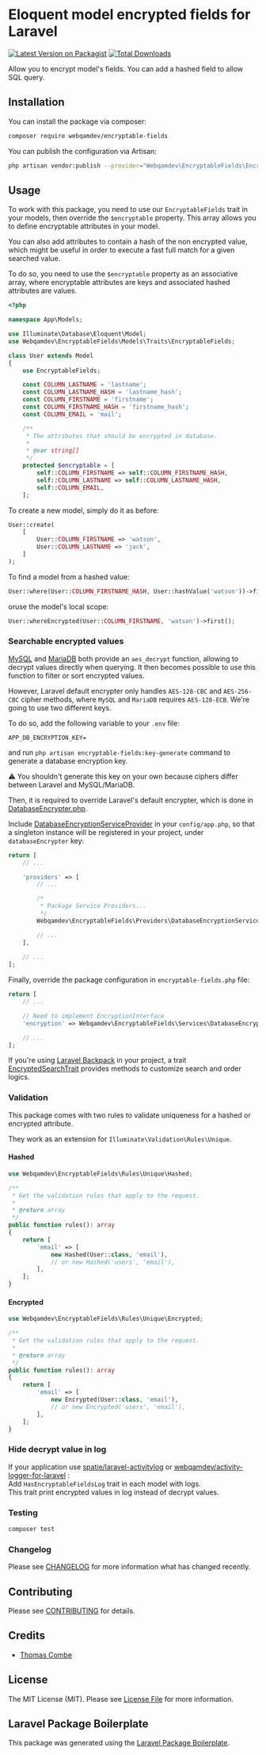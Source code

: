 # Eloquent model encrypted fields for Laravel

[![Latest Version on Packagist](https://img.shields.io/packagist/v/webqamdev/encryptable-fields.svg?style=flat-square)](https://packagist.org/packages/webqamdev/encryptable-fields)
[![Total Downloads](https://img.shields.io/packagist/dt/webqamdev/encryptable-fields.svg?style=flat-square)](https://packagist.org/packages/webqamdev/encryptable-fields)

Allow you to encrypt model's fields. You can add a hashed field to allow SQL query.
## Installation

You can install the package via composer:

```bash
composer require webqamdev/encryptable-fields
```

You can publish the configuration via Artisan:
```bash
php artisan vendor:publish --provider="Webqamdev\EncryptableFields\EncryptableFieldsServiceProvider"
```

## Usage

To work with this package, you need to use our `EncryptableFields` trait in your models, then override
the `$encryptable` property. This array allows you to define encryptable attributes in your model.

You can also add attributes to contain a hash of the non encrypted value, which might be useful in order to execute a
fast full match for a given searched value.

To do so, you need to use the `$encryptable` property as an associative array, where encryptable attributes are keys and
associated hashed attributes are values.

```php
<?php

namespace App\Models;

use Illuminate\Database\Eloquent\Model;
use Webqamdev\EncryptableFields\Models\Traits\EncryptableFields;

class User extends Model
{
    use EncryptableFields;

    const COLUMN_LASTNAME = 'lastname';
    const COLUMN_LASTNAME_HASH = 'lastname_hash';
    const COLUMN_FIRSTNAME = 'firstname';
    const COLUMN_FIRSTNAME_HASH = 'firstname_hash';
    const COLUMN_EMAIL = 'mail';

    /**
     * The attributes that should be encrypted in database.
     * 
     * @var string[] 
     */
    protected $encryptable = [
        self::COLUMN_FIRSTNAME => self::COLUMN_FIRSTNAME_HASH,
        self::COLUMN_LASTNAME => self::COLUMN_LASTNAME_HASH,
        self::COLUMN_EMAIL,
    ];
```

To create a new model, simply do it as before:
```php
User::create(
    [
        User::COLUMN_FIRSTNAME => 'watson',
        User::COLUMN_LASTNAME => 'jack',
    ]
);
```

To find a model from a hashed value:
```php
User::where(User::COLUMN_FIRSTNAME_HASH, User::hashValue('watson'))->first();
```

oruse the model's local scope:

```php
User::whereEncrypted(User::COLUMN_FIRSTNAME, 'watson')->first();
```

### Searchable encrypted values

[MySQL](https://dev.mysql.com/doc/refman/8.0/en/encryption-functions.html#function_aes-decrypt)
and [MariaDB](https://mariadb.com/kb/en/aes_decrypt/) both provide an `aes_decrypt` function, allowing to decrypt values
directly when querying. It then becomes possible to use this function to filter or sort encrypted values.

However, Laravel default encrypter only handles `AES-128-CBC` and `AES-256-CBC` cipher methods, where `MySQL`
and `MariaDB` requires `AES-128-ECB`. We're going to use two different keys.

To do so, add the following variable to your `.env` file:

```
APP_DB_ENCRYPTION_KEY=
```

and run `php artisan encryptable-fields:key-generate` command to generate a database encryption key.

⚠️ You shouldn't generate this key on your own because ciphers differ between Laravel and MySQL/MariaDB.

Then, it is required to override Laravel's default encrypter, which is done
in [DatabaseEncrypter.php](./src/Encryption/DatabaseEncrypter.php).

Include [DatabaseEncryptionServiceProvider](./src/Providers/DatabaseEncryptionServiceProvider.php) in
your `config/app.php`, so that a singleton instance will be registered in your project, under `databaseEncrypter` key:

```php
return [
    // ...

    'providers' => [
        // ...

        /*
         * Package Service Providers...
         */
        Webqamdev\EncryptableFields\Providers\DatabaseEncryptionServiceProvider::class,

        // ...
    ],
    
    // ...
];
```

Finally, override the package configuration in `encryptable-fields.php` file:

```php
return [
    // ...

    // Need to implement EncryptionInterface
    'encryption' => Webqamdev\EncryptableFields\Services\DatabaseEncryption::class,

    // ...
];
```

If you're using [Laravel Backpack](https://backpackforlaravel.com) in your project, a
trait [EncryptedSearchTrait](./src/Http/Controllers/Admin/Traits/EncryptedSearchTrait.php) provides methods to customize
search and order logics.

### Validation

This package comes with two rules to validate uniqueness for a hashed or encrypted attribute.

They work as an extension for `Illuminate\Validation\Rules\Unique`.

#### Hashed

```php
use Webqamdev\EncryptableFields\Rules\Unique\Hashed;

/**
 * Get the validation rules that apply to the request.
 *
 * @return array
 */
public function rules(): array
{
    return [
        'email' => [
            new Hashed(User::class, 'email'),
            // or new Hashed('users', 'email'),
        ],
    ];
}
```

#### Encrypted

```php
use Webqamdev\EncryptableFields\Rules\Unique\Encrypted;

/**
 * Get the validation rules that apply to the request.
 *
 * @return array
 */
public function rules(): array
{
    return [
        'email' => [
            new Encrypted(User::class, 'email'),
            // or new Encrypted('users', 'email'),
        ],
    ];
}
```

### Hide decrypt value in log
If your application use [spatie/laravel-activitylog](https://github.com/spatie/laravel-activitylog) or [webqamdev/activity-logger-for-laravel](https://github.com/webqamdev/activity-logger-for-laravel) :  
Add `HasEncryptableFieldsLog` trait in each model with logs.  
This trait print encrypted values in log instead of decrypt values.

### Testing

``` bash
composer test
```

### Changelog

Please see [CHANGELOG](CHANGELOG.md) for more information what has changed recently.

## Contributing

Please see [CONTRIBUTING](CONTRIBUTING.md) for details.

## Credits

- [Thomas Combe](https://github.com/thomascombe)

## License

The MIT License (MIT). Please see [License File](LICENSE.md) for more information.

## Laravel Package Boilerplate

This package was generated using the [Laravel Package Boilerplate](https://laravelpackageboilerplate.com).
